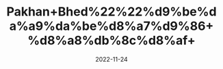 ---
title: 'Pakhan+Bhed%22%22%d9%be%da%a9%da%be%d8%a7%d9%86+%d8%a8%db%8c%d8%af+'
date: '2022-11-24' 
metatag: '' 
inventory: '0' 
draft: false 
# meta description 
shortDescripton: 'The+beneficial+properties+of+Pakhanbhed+include+antidiabetic%2c+hepatoprotective%2c+antitumor%2c+antibacterial%2c+anti-inflammatory%2c+antifungal%2c+and+cardioprotective+activities.'
description: 'Herbs+%d8%ac%da%91%db%8c+%d8%a8%d9%88%d9%b9%db%8c'
longdescription: ''
tags: ''
brand: ''
subCategory: ''
unit: '10 gm-Pk'
sellCount: '0'
featured: False
# product Price
price: '30.0'
# Product Short Description
shortDescription: 'The+beneficial+properties+of+Pakhanbhed+include+antidiabetic%2c+hepatoprotective%2c+antitumor%2c+antibacterial%2c+anti-inflammatory%2c+antifungal%2c+and+cardioprotective+activities.'
productID: '034670B3-9C24-ED11-9968-005056B3A416'
type: 'products'
category: 'Herbs+%d8%ac%da%91%db%8c+%d8%a8%d9%88%d9%b9%db%8c' 
thumnailproduct: 'https://eraconnect.blob.core.windows.net/product-images/aminsaddiquidawakhana/034670B3-9C24-ED11-9968-005056B3A416.webp' 
images:
  - image: 'https://eraconnect.blob.core.windows.net/product-images/aminsaddiquidawakhana/034670B3-9C24-ED11-9968-005056B3A416.webp'  
Variants:
---